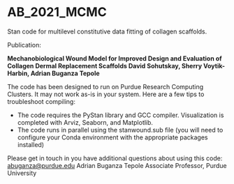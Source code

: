 # AB_2021_MCMC

Stan code for multilevel constitutive data fitting of collagen scaffolds.

Publication: 

**Mechanobiological Wound Model for Improved Design and Evaluation of Collagen Dermal Replacement Scaffolds 
David Sohutskay, Sherry Voytik-Harbin, Adrian Buganza Tepole**

The code has been designed to run on Purdue Research Computing Clusters. It may not work as-is in your system. Here are a few tips to troubleshoot compiling: 

* The code requires the PyStan library and GCC compiler. Visualization is completed with Arviz, Seaborn, and Matplotlib.
* The code runs in parallel using the stanwound.sub file (you will need to configure your Conda environment with the appropriate packages installed)

Please get in touch in you have additional questions about using this code:
abuganza@purdue.edu
Adrian Buganza Tepole
Associate Professor, Purdue University 


